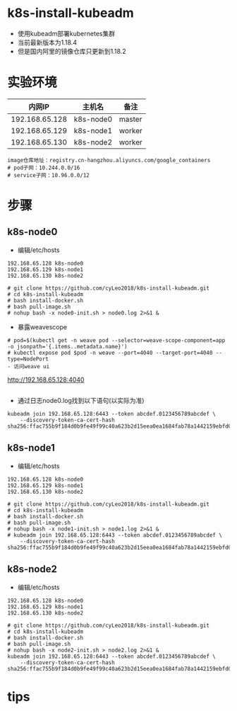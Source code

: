 # k8s-install-kubeadm
- 使用kubeadm部署kubernetes集群
- 当前最新版本为1.18.4
- 但是国内阿里的镜像仓库只更新到1.18.2

# 实验环境
内网IP|主机名|备注
--|--|--
192.168.65.128|k8s-node0|master
192.168.65.129|k8s-node1|worker
192.168.65.130|k8s-node2|worker

```
image仓库地址：registry.cn-hangzhou.aliyuncs.com/google_containers
# pod子网：10.244.0.0/16
# service子网：10.96.0.0/12
```

# 步骤
## k8s-node0
- 编辑/etc/hosts
```
192.168.65.128 k8s-node0
192.168.65.129 k8s-node1
192.168.65.130 k8s-node2
```
```
# git clone https://github.com/cyLeo2018/k8s-install-kubeadm.git
# cd k8s-install-kubeadm
# bash install-docker.sh
# bash pull-image.sh
# nohup bash -x node0-init.sh > node0.log 2>&1 &
```
- 暴露weavescope
```
# pod=$(kubectl get -n weave pod --selector=weave-scope-component=app -o jsonpath='{.items..metadata.name}')
# kubectl expose pod $pod -n weave --port=4040 --target-port=4040 --type=NodePort
- 访问weave ui
```
http://192.168.65.128:4040
```
```
- 通过日志node0.log找到以下语句(以实际为准)
```
kubeadm join 192.168.65.128:6443 --token abcdef.0123456789abcdef \
    --discovery-token-ca-cert-hash sha256:ffac755b9f184d0b9fe49f99c40a623b2d15eea0ea1684fab78a1442159ebfd0
```
## k8s-node1
- 编辑/etc/hosts
```
192.168.65.128 k8s-node0
192.168.65.129 k8s-node1
192.168.65.130 k8s-node2
```
```
# git clone https://github.com/cyLeo2018/k8s-install-kubeadm.git
# cd k8s-install-kubeadm
# bash install-docker.sh
# bash pull-image.sh
# nohup bash -x node1-init.sh > node1.log 2>&1 &
# kubeadm join 192.168.65.128:6443 --token abcdef.0123456789abcdef \
    --discovery-token-ca-cert-hash sha256:ffac755b9f184d0b9fe49f99c40a623b2d15eea0ea1684fab78a1442159ebfd0
```
## k8s-node2
- 编辑/etc/hosts
```
192.168.65.128 k8s-node0
192.168.65.129 k8s-node1
192.168.65.130 k8s-node2
```
```
# git clone https://github.com/cyLeo2018/k8s-install-kubeadm.git
# cd k8s-install-kubeadm
# bash install-docker.sh
# bash pull-image.sh
# nohup bash -x node2-init.sh > node2.log 2>&1 &
kubeadm join 192.168.65.128:6443 --token abcdef.0123456789abcdef \
    --discovery-token-ca-cert-hash sha256:ffac755b9f184d0b9fe49f99c40a623b2d15eea0ea1684fab78a1442159ebfd0
```
# tips

